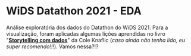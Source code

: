 # WiDS Datathon 2021 - EDA

Análise exploratória dos dados do Datathon do WiDS 2021. Para a visualização, foram aplicadas algumas lições aprendidas no livro "**<a href="https://www.storytellingwithdata.com/books">Storytelling com dados</a>**" da Cole Knaflic (*caso ainda não tenha lido, eu super recomendo!!!*). Vamos nessa?!?
